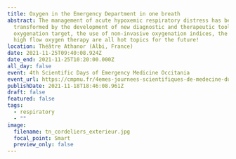 ```yaml
---
title: Oxygen in the Emergency Department in one breath
abstract: The management of acute hypoxemic respiratory distress has been
  transformed by the development of new diagnostic and therapeutic tools. The
  oxygenation target, the use of non-invasive oxygenation indices, the role of
  high flow oxygen therapy are all hot topics for the future!
location: Théâtre Athanor (Albi, France)
date: 2021-11-25T09:40:08.924Z
date_end: 2021-11-25T10:20:00.000Z
all_day: false
event: 4th Scientific Days of Emergency Medicine Occitania
event_url: https://cmpmu.fr/4emes-journees-scientifiques-de-medecine-durgence-occitanie/#1524993645220-391dc464-4137de1a-4d0d25ee-a32a
publishDate: 2021-11-18T18:46:08.961Z
draft: false
featured: false
tags:
  - respiratory
  - ""
image:
  filename: tn_cordeliers_exterieur.jpg
  focal_point: Smart
  preview_only: false
---
```

